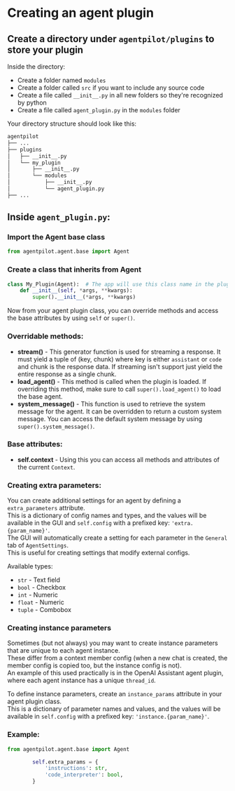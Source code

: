 # Creating an agent plugin

## Create a directory under `agentpilot/plugins` to store your plugin

Inside the directory:
- Create a folder named `modules`
- Create a folder called `src` if you want to include any source code
- Create a file called `__init__.py` in all new folders so they're recognized by python
- Create a file called `agent_plugin.py` in the `modules` folder

Your directory structure should look like this:

```bash
agentpilot
├── ...
├── plugins
│   ├── __init__.py
│   └── my_plugin
│       ├── __init__.py
│       └── modules
│           ├── __init__.py
│           └── agent_plugin.py
├── ...
```

## Inside `agent_plugin.py`:

### Import the Agent base class
```python
from agentpilot.agent.base import Agent
```

### Create a class that inherits from Agent
```python
class My_Plugin(Agent):  # The app will use this class name in the plugin dropdown menu.
    def __init__(self, *args, **kwargs):
        super().__init__(*args, **kwargs)
```


Now from your agent plugin class, you can override methods and access the base attributes by using `self` or `super()`.

### Overridable methods:
- <b>stream()</b> - This generator function is used for streaming a response. It must yield a tuple of (key, chunk) where key is either `assistant` or `code` and chunk is the response data. If streaming isn't support just yield the entire response as a single chunk.
- <b>load_agent()</b> - This method is called when the plugin is loaded. If overriding this method, make sure to call `super().load_agent()` to load the base agent.
- <b>system_message()</b> - This function is used to retrieve the system message for the agent. It can be overridden to return a custom system message. You can access the default system message by using `super().system_message()`.

### Base attributes:
- <b>self.context</b> - Using this you can access all methods and attributes of the current `Context`.

### Creating extra parameters:
You can create additional settings for an agent by defining a `extra_parameters` attribute. <br>
This is a dictionary of config names and types, and the values will be available in the GUI and `self.config` with a prefixed key: `'extra.{param_name}'`.<br>
The GUI will automatically create a setting for each parameter in the `General` tab of `AgentSettings`.<br>
This is useful for creating settings that modify external configs.

Available types:
- `str` - Text field
- `bool` - Checkbox
- `int` - Numeric
- `float` - Numeric
- `tuple` - Combobox

### Creating instance parameters
Sometimes (but not always) you may want to create instance parameters that are unique to each agent instance.<br>
These differ from a context member config (when a new chat is created, the member config is copied too, but the instance config is not).<br>
An example of this used practically is in the OpenAI Assistant agent plugin, where each agent instance has a unique `thread_id`.

To define instance parameters, create an `instance_params` attribute in your agent plugin class. <br>
This is a dictionary of parameter names and values, and the values will be available in `self.config` with a prefixed key: `'instance.{param_name}'`.


### Example:
```python
from agentpilot.agent.base import Agent

        self.extra_params = {
            'instructions': str,
            'code_interpreter': bool,
        }
```